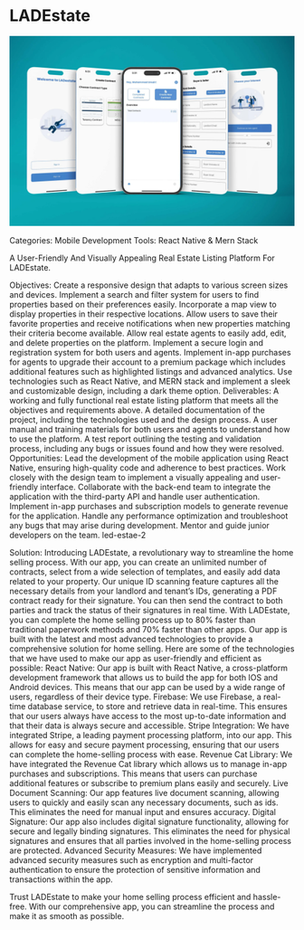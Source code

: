 # LADEstate

![Preview](/1.jpg)

Categories: Mobile Development
Tools: React Native & Mern Stack

A User-Friendly And Visually Appealing Real Estate Listing Platform For LADEstate.

Objectives:
Create a responsive design that adapts to various screen sizes and devices.
Implement a search and filter system for users to find properties based on their preferences easily.
Incorporate a map view to display properties in their respective locations.
Allow users to save their favorite properties and receive notifications when new properties matching their criteria become available.
Allow real estate agents to easily add, edit, and delete properties on the platform.
Implement a secure login and registration system for both users and agents.
Implement in-app purchases for agents to upgrade their account to a premium package which includes additional features such as highlighted listings and advanced analytics.
Use technologies such as React Native, and MERN stack and implement a sleek and customizable design, including a dark theme option.
Deliverables:
A working and fully functional real estate listing platform that meets all the objectives and requirements above.
A detailed documentation of the project, including the technologies used and the design process.
A user manual and training materials for both users and agents to understand how to use the platform.
A test report outlining the testing and validation process, including any bugs or issues found and how they were resolved.
Opportunities:
Lead the development of the mobile application using React Native, ensuring high-quality code and adherence to best practices.
Work closely with the design team to implement a visually appealing and user-friendly interface.
Collaborate with the back-end team to integrate the application with the third-party API and handle user authentication.
Implement in-app purchases and subscription models to generate revenue for the application.
Handle any performance optimization and troubleshoot any bugs that may arise during development.
Mentor and guide junior developers on the team.
led-estae-2

Solution:
Introducing LADEstate, a revolutionary way to streamline the home selling process. With our app, you can create an unlimited number of contracts, select from a wide selection of templates, and easily add data related to your property. Our unique ID scanning feature captures all the necessary details from your landlord and tenant’s IDs, generating a PDF contract ready for their signature. You can then send the contract to both parties and track the status of their signatures in real time. With LADEstate, you can complete the home selling process up to 80% faster than traditional paperwork methods and 70% faster than other apps.
Our app is built with the latest and most advanced technologies to provide a comprehensive solution for home selling. Here are some of the technologies that we have used to make our app as user-friendly and efficient as possible:
React Native: Our app is built with React Native, a cross-platform development framework that allows us to build the app for both IOS and Android devices. This means that our app can be used by a wide range of users, regardless of their device type.
Firebase: We use Firebase, a real-time database service, to store and retrieve data in real-time. This ensures that our users always have access to the most up-to-date information and that their data is always secure and accessible.
Stripe Integration: We have integrated Stripe, a leading payment processing platform, into our app. This allows for easy and secure payment processing, ensuring that our users can complete the home-selling process with ease.
Revenue Cat Library: We have integrated the Revenue Cat library which allows us to manage in-app purchases and subscriptions. This means that users can purchase additional features or subscribe to premium plans easily and securely.
Live Document Scanning: Our app features live document scanning, allowing users to quickly and easily scan any necessary documents, such as ids. This eliminates the need for manual input and ensures accuracy.
Digital Signature: Our app also includes digital signature functionality, allowing for secure and legally binding signatures. This eliminates the need for physical signatures and ensures that all parties involved in the home-selling process are protected.
Advanced Security Measures: We have implemented advanced security measures such as encryption and multi-factor authentication to ensure the protection of sensitive information and transactions within the app.

Trust LADEstate to make your home selling process efficient and hassle-free. With our comprehensive app, you can streamline the process and make it as smooth as possible.